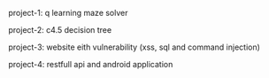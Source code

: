 project-1: q learning maze solver

project-2: c4.5 decision tree 

project-3: website eith vulnerability (xss, sql and command injection)

project-4: restfull api and android application
